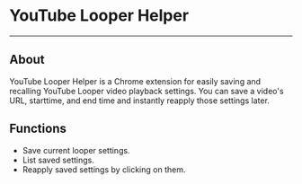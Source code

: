 # YouTube Looper Helper
-----------------------

## About
YouTube Looper Helper is a Chrome extension for easily saving and recalling YouTube Looper video playback settings. You can save a video's URL, starttime, and end time and instantly reapply those settings later.

## Functions
- Save current looper settings.
- List saved settings.
- Reapply saved settings by clicking on them.

